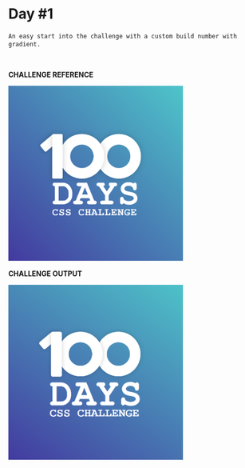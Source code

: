 # Day #1

```
An easy start into the challenge with a custom build number with gradient.
```

<br/>

<b>CHALLENGE REFERENCE</b>

<img src="./reference-day-1.png" alt="day-1" width="350px" height="auto">

<br/>

<b>CHALLENGE OUTPUT</b>

<img src="./output-day-1.png" alt="day-1" width="350px" height="auto">
